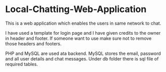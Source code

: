 # Local-Chatting-Web-Application
This is a web application which enables the users in same network to chat.

I have used a template for login page and I have given credits to the owner in header and footer. If someone want to use make sure not to remove those headers and footers.

PHP and MySQL are used ata backend. MySQL stores the email, password and all user details and chat messages. Under db folder there is sql file of required tables.
